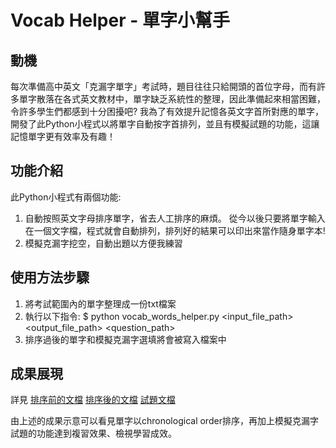 # Vocab Helper - 單字小幫手

## 動機
每次準備高中英文「克漏字單字」考試時，題目往往只給開頭的首位字母，而有許多單字散落在各式英文教材中，單字缺乏系統性的整理，因此準備起來相當困難，令許多學生們都感到十分困擾吧? 我為了有效提升記憶各英文字首所對應的單字，開發了此Python小程式以將單字自動按字首排列，並且有模擬試題的功能，這讓記憶單字更有效率及有趣！

## 功能介紹
此Python小程式有兩個功能:
1.	自動按照英文字母排序單字，省去人工排序的麻煩。
    從今以後只要將單字輸入在一個文字檔，程式就會自動排列，排列好的結果可以印出來當作隨身單字本!
2.	模擬克漏字挖空，自動出題以方便我練習

## 使用方法步驟
1.	將考試範圍內的單字整理成一份txt檔案
2.	執行以下指令: $ python vocab_words_helper.py <input_file_path> <output_file_path> <question_path>
3.	排序過後的單字和模擬克漏字選填將會被寫入檔案中

## 成果展現
詳見 
[排序前的文檔](vocab_not_sorted.txt) 
[排序後的文檔](vocab_sorted.txt)
[試題文檔](questions.txt)

由上述的成果示意可以看見單字以chronological order排序，再加上模擬克漏字試題的功能達到複習效果、檢視學習成效。
